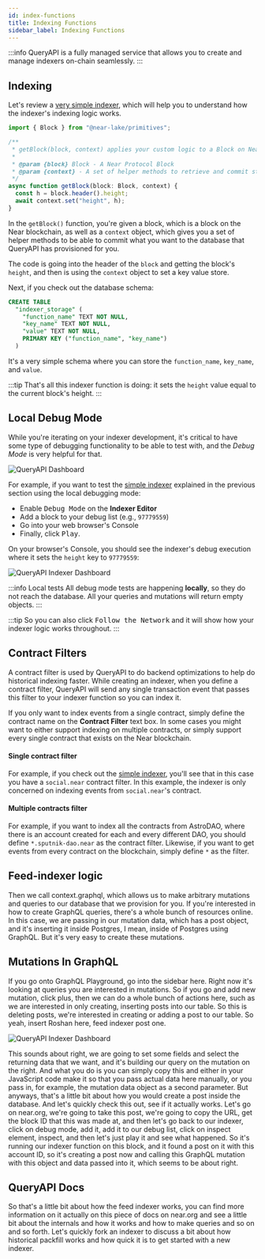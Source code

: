 ```yaml
---
id: index-functions
title: Indexing Functions
sidebar_label: Indexing Functions
---
```


:::info
QueryAPI is a fully managed service that allows you to create and manage indexers on-chain seamlessly.
:::


## Indexing

Let's review a [very simple indexer](https://near.org/dataplatform.near/widget/QueryApi.App?selectedIndexerPath=roshaan.near/demo-indexer&view=editor-window), which will help you to understand
how the indexer's indexing logic works.

```js title=indexingLogic.js
import { Block } from "@near-lake/primitives";

/**
 * getBlock(block, context) applies your custom logic to a Block on Near and commits the data to a database.
 *
 * @param {block} Block - A Near Protocol Block
 * @param {context} - A set of helper methods to retrieve and commit state
 */
async function getBlock(block: Block, context) {
  const h = block.header().height;
  await context.set("height", h);
}
```

In the `getBlock()` function, you're given a block, which is a block on the Near blockchain, as
well as a `context` object, which gives you a set of helper methods to be able to commit
what you want to the database that QueryAPI has provisioned for you.

The code is going into the header of the `block`
and getting the block's `height`, and then is using the `context` object to set a key value store.

Next, if you check out the database schema:

```sql title=schema.sql
CREATE TABLE
  "indexer_storage" (
    "function_name" TEXT NOT NULL,
    "key_name" TEXT NOT NULL,
    "value" TEXT NOT NULL,
    PRIMARY KEY ("function_name", "key_name")
  )
```

It's a very simple schema where you can store the `function_name`, `key_name`, and `value`.

:::tip
That's all this indexer function is doing: it sets the `height` value equal to the current block's height.
:::


<!-- ![QueryAPI Indexer Dashboard](/docs/assets/QAPIScreen2.png) -->


## Local Debug Mode

While you're iterating on your indexer development, it's critical to have some type of debugging
functionality to be able to test with, and the _Debug Mode_ is very helpful for that.

![QueryAPI Dashboard](/docs/assets/QAPIdebug.png)

For example, if you want to test the [simple indexer](#indexing) explained in the previous section
using the local debugging mode:

- Enable <kbd>Debug Mode</kbd> on the **Indexer Editor**
- Add a block to your debug list (e.g., `97779559`)
- Go into your web browser's Console
- Finally, click <kbd>Play</kbd>.


On your browser's Console, you should see the indexer's debug execution where it sets the `height` key to `97779559`:

![QueryAPI Indexer Dashboard](/docs/assets/QAPIdebuglog.png)

:::info Local tests
All debug mode tests are happening **locally**, so they do not reach the database.
All your queries and mutations will return empty objects.
:::

:::tip
So you can also click <kbd>Follow the Network</kbd> and it will show how your indexer logic works throughout.
:::

## Contract Filters

A contract filter is used by QueryAPI to do backend optimizations to
help do historical indexing faster.
While creating an indexer, when you define a contract filter,
QueryAPI will send any single transaction event that passes this filter to your indexer function
so you can index it.

If you only want to index events from a single contract, simply define the contract name on the **Contract Filter** text box.
In some cases you might want to either support indexing on multiple contracts,
or simply support every single contract that exists on the Near blockchain.

#### Single contract filter


For example, if you check out the [simple indexer](https://near.org/dataplatform.near/widget/QueryApi.App?selectedIndexerPath=roshaan.near/demo-indexer&view=editor-window), you'll see that in this case
you have a `social.near` contract filter. 
In this example, the indexer is only concerned on indexing events from `social.near`'s contract.

#### Multiple contracts filter

For example, if you want to index all the contracts from AstroDAO, where there is an account created
for each and every different DAO, you should define `*.sputnik-dao.near` as the contract filter.
Likewise, if you want to get events from every contract on the blockchain, simply define `*` as the filter.

## Feed-indexer logic

Then we call context.graphql, which allows us to make arbitrary mutations and queries
to our database that we provision for you.
If you're interested in how to create GraphQL queries, there's a whole bunch of resources
online.
In this case, we are passing in our mutation data, which has a post object, and it's inserting
it inside Postgres, I mean, inside of Postgres using GraphQL.
But it's very easy to create these mutations.

## Mutations In GraphQL


If you go onto GraphQL Playground, go into the sidebar here.
Right now it's looking at queries you are interested in mutations.
So if you go and add new mutation, click plus, then we can do a whole bunch of actions here,
such as we are interested in only creating, inserting posts into our table.
So this is deleting posts, we're interested in creating or adding a post to our table.
So yeah, insert Roshan here, feed indexer post one.

![QueryAPI Indexer Dashboard](/docs/assets/QAPIgraphiql.png)

This sounds about right, we are going to set some fields and select the returning data
that we want, and it's building our query on the mutation on the right.
And what you do is you can simply copy this and either in your JavaScript code make it
so that you pass actual data here manually, or you pass in, for example, the mutation
data object as a second parameter.
But anyways, that's a little bit about how you would create a post inside the database.
And let's quickly check this out, see if it actually works.
Let's go on near.org, we're going to take this post, we're going to copy the URL, get
the block ID that this was made at, and then let's go back to our indexer, click on debug
mode, add it, add it to our debug list, click on inspect element, inspect, and then let's
just play it and see what happened.
So it's running our indexer function on this block, and it found a post on it with this
account ID, so it's creating a post now and calling this GraphQL mutation with this object
and data passed into it, which seems to be about right.



## QueryAPI Docs


So that's a little bit about how the feed indexer works, you can find more information
on it actually on this piece of docs on near.org and see a little bit about the internals and
how it works and how to make queries and so on and so forth.
Let's quickly fork an indexer to discuss a bit about how historical packfill works and
how quick it is to get started with a new indexer.

